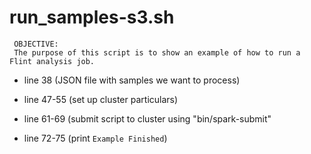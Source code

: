 # run_samples-s3.sh

```
 OBJECTIVE:
 The purpose of this script is to show an example of how to run a Flint analysis job.
```

- line 38 (JSON file with samples we want to process)
- line 47-55 (set up cluster particulars)
- line 61-69 (submit script to cluster using "bin/spark-submit"

- line 72-75 (print `Example Finished`)
